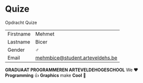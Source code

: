 # Quize
Opdracht Quize


|           |                                |
| --------- | ------------------------------ |
| Firstname | Mehmet                         |
| Lastname  | Bicer                          |
| Gender    | :male_sign:                    |
| Email     | mehmbice@student.arteveldehs.be|

**GRADUAAT PROGRAMMEREN ARTEVELDEHOGESCHOOL**
We :heart: **Programming** :thumbsup: **Graphics** make **Cool** :poop: